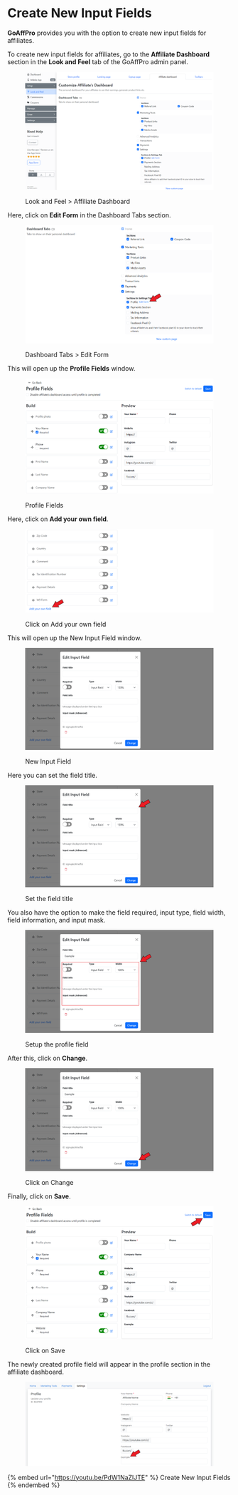 # Create New Input Fields

**GoAffPro** provides you with the option to create new input fields for affiliates.

To create new input fields for affiliates, go to the **Affiliate Dashboard** section in the **Look and Feel** tab of the GoAffPro admin panel.

<figure><img src="../../.gitbook/assets/image (3636).png" alt=""><figcaption><p>Look and Feel > Affiliate Dashboard</p></figcaption></figure>

Here, click on **Edit Form** in the Dashboard Tabs section.&#x20;

<figure><img src="../../.gitbook/assets/Screenshot 2024-10-28 151743.png" alt=""><figcaption><p>Dashboard Tabs > Edit Form</p></figcaption></figure>

This will open up the **Profile Fields** window.&#x20;

<figure><img src="../../.gitbook/assets/image (3644).png" alt=""><figcaption><p>Profile Fields</p></figcaption></figure>

Here, click on **Add your own field**.

<figure><img src="../../.gitbook/assets/Screenshot 2024-10-28 152025.png" alt=""><figcaption><p>Click on Add your own field</p></figcaption></figure>

This will open up the New Input Field window.

<figure><img src="../../.gitbook/assets/image (3645).png" alt=""><figcaption><p>New Input Field</p></figcaption></figure>

Here you can set the field title.

<figure><img src="../../.gitbook/assets/Screenshot 2024-10-28 152037.png" alt=""><figcaption><p>Set the field title</p></figcaption></figure>

You also have the option to make the field required, input type, field width, field information, and input mask.&#x20;

<figure><img src="../../.gitbook/assets/Screenshot 2024-10-28 152107.png" alt=""><figcaption><p>Setup the profile field</p></figcaption></figure>

After this, click on **Change**.

<figure><img src="../../.gitbook/assets/Screenshot 2024-10-28 1521072.png" alt=""><figcaption><p>Click on Change</p></figcaption></figure>

Finally, click on **Save**.

<figure><img src="../../.gitbook/assets/Screenshot 2024-10-28 152151.png" alt=""><figcaption><p>Click on Save</p></figcaption></figure>

The newly created profile field will appear in the profile section in the affiliate dashboard.

<figure><img src="../../.gitbook/assets/Screenshot 2024-10-28 3.png" alt=""><figcaption></figcaption></figure>

{% embed url="https://youtu.be/PdW1NaZlJTE" %}
Create New Input Fields
{% endembed %}
